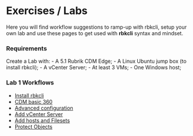 # Exercises / Labs

Here you will find workflow suggestions to ramp-up with rbkcli, setup your own lab and use these pages to get used with **rbkcli** syntax and mindset.

### Requirements

Create a Lab with:
	- A 5.1 Rubrik CDM Edge;
	- A Linux Ubuntu jump box (to install rbkcli);
	- A vCenter Server;
	- At least 3 VMs;
	- One Windows host;

### Lab 1 Workflows

* [Install rbkcli](lab1_install.md)
* [CDM basic 360](lab1_360.md)
* [Advanced configuration](lab1_advanced_conf.md)
* [Add vCenter Server](lab1_add_vc.md)
* [Add hosts and Filesets](lab1)
* [Protect Objects](lab1_protect_objects.md)


